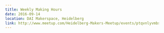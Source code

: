 ```yaml
---
title: Weekly Making Hours
date: 2016-09-14
location: DAI Makerspace, Heidelberg
link: http://www.meetup.com/Heidelberg-Makers-Meetup/events/ptqvnlyvmbsb/
---
```

